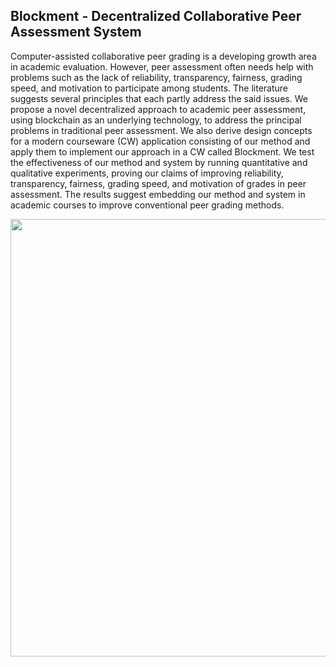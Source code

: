 ## Blockment - Decentralized Collaborative Peer Assessment System

Computer-assisted collaborative peer grading is a developing growth area in academic evaluation. However, peer assessment often needs help with problems such as the lack of reliability, transparency, fairness, grading speed, and motivation to participate among students. The literature suggests several principles that each partly address the said issues. We propose a novel decentralized approach to academic peer assessment, using blockchain as an underlying technology, to address the principal problems in traditional peer assessment. We also derive design concepts for a modern courseware (CW) application consisting of our method and apply them to implement our approach in a CW called Blockment. We test the effectiveness of our method and system by running quantitative and qualitative experiments, proving our claims of improving reliability, transparency, fairness, grading speed, and motivation of grades in peer assessment. The results suggest embedding our method and system in academic courses to improve conventional peer grading methods.

<div align="center">
  <img 
    style="width: 700px;"
    src="https://github.com/BlockchainAssessment/.github/blob/main/Blockment.jpg">
</div>
